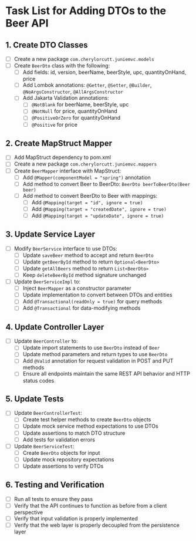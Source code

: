 # Task List for Adding DTOs to the Beer API

## 1. Create DTO Classes
- [ ] Create a new package `com.cherylorcutt.juniemvc.models`
- [ ] Create `BeerDto` class with the following:
  - [ ] Add fields: id, version, beerName, beerStyle, upc, quantityOnHand, price
  - [ ] Add Lombok annotations: `@Getter`, `@Setter`, `@Builder`, `@NoArgsConstructor`, `@AllArgsConstructor`
  - [ ] Add Jakarta Validation annotations:
    - [ ] `@NotBlank` for beerName, beerStyle, upc
    - [ ] `@NotNull` for price, quantityOnHand
    - [ ] `@PositiveOrZero` for quantityOnHand
    - [ ] `@Positive` for price

## 2. Create MapStruct Mapper
- [ ] Add MapStruct dependency to pom.xml
- [ ] Create a new package `com.cherylorcutt.juniemvc.mappers`
- [ ] Create `BeerMapper` interface with MapStruct:
  - [ ] Add `@Mapper(componentModel = "spring")` annotation
  - [ ] Add method to convert Beer to BeerDto: `BeerDto beerToBeerDto(Beer beer)`
  - [ ] Add method to convert BeerDto to Beer with mappings:
    - [ ] Add `@Mapping(target = "id", ignore = true)`
    - [ ] Add `@Mapping(target = "createdDate", ignore = true)`
    - [ ] Add `@Mapping(target = "updateDate", ignore = true)`

## 3. Update Service Layer
- [ ] Modify `BeerService` interface to use DTOs:
  - [ ] Update `saveBeer` method to accept and return `BeerDto`
  - [ ] Update `getBeerById` method to return `Optional<BeerDto>`
  - [ ] Update `getAllBeers` method to return `List<BeerDto>`
  - [ ] Keep `deleteBeerById` method signature unchanged
- [ ] Update `BeerServiceImpl` to:
  - [ ] Inject `BeerMapper` as a constructor parameter
  - [ ] Update implementation to convert between DTOs and entities
  - [ ] Add `@Transactional(readOnly = true)` for query methods
  - [ ] Add `@Transactional` for data-modifying methods

## 4. Update Controller Layer
- [ ] Update `BeerController` to:
  - [ ] Update import statements to use `BeerDto` instead of `Beer`
  - [ ] Update method parameters and return types to use `BeerDto`
  - [ ] Add `@Valid` annotation for request validation in POST and PUT methods
  - [ ] Ensure all endpoints maintain the same REST API behavior and HTTP status codes

## 5. Update Tests
- [ ] Update `BeerControllerTest`:
  - [ ] Create test helper methods to create `BeerDto` objects
  - [ ] Update mock service method expectations to use DTOs
  - [ ] Update assertions to match DTO structure
  - [ ] Add tests for validation errors
- [ ] Update `BeerServiceTest`:
  - [ ] Create `BeerDto` objects for input
  - [ ] Update mock repository expectations
  - [ ] Update assertions to verify DTOs

## 6. Testing and Verification
- [ ] Run all tests to ensure they pass
- [ ] Verify that the API continues to function as before from a client perspective
- [ ] Verify that input validation is properly implemented
- [ ] Verify that the web layer is properly decoupled from the persistence layer